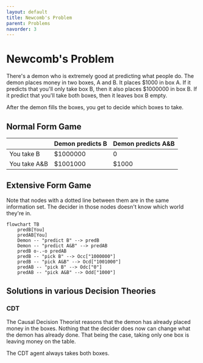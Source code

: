 ```yaml
---
layout: default
title: Newcomb's Problem
parent: Problems
navorder: 3
---
```


# Newcomb's Problem

There's a demon who is extremely good at predicting what people do. The demon places money in two boxes, A and B. It places $1000 in box A. If it predicts that you'll only take box B, then it also places $1000000 in box B. If it predict that you'll take both boxes, then it leaves box B empty.

After the demon fills the boxes, you get to decide which boxes to take.

## Normal Form Game

| | Demon predicts B | Demon predicts A&B |
|---|---|---|
| You take B | $1000000 | 0 |
| You take A&B  | $1001000 | $1000 |

## Extensive Form Game

Note that nodes with a dotted line between them are in the same information set. The decider in those nodes doesn't know which world they're in.

```mermaid
flowchart TB
	predB[You]
	predAB[You]
	Demon -- "predict B" --> predB
	Demon -- "predict A&B" --> predAB
	predB o-.-o predAB
	predB -- "pick B" --> Occ["1000000"]
	predB -- "pick A&B" --> Ocd["1001000"]
	predAB -- "pick B" --> Odc["0"]
	predAB -- "pick A&B" --> Odd["1000"]
```

## Solutions in various Decision Theories

### CDT

The Causal Decision Theorist reasons that the demon has already placed money in the boxes. Nothing that the decider does now can change what the demon has already done. That being the case, taking only one box is leaving money on the table.

The CDT agent always takes both boxes.
